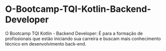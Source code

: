 # O-Bootcamp-TQI-Kotlin-Backend-Developer
O Bootcamp TQI Kotlin - Backend Developer: É para a formação de profissionais que estão iniciando sua carreira e buscam mais conhecimento técnico em desenvolvimento back-end. 
